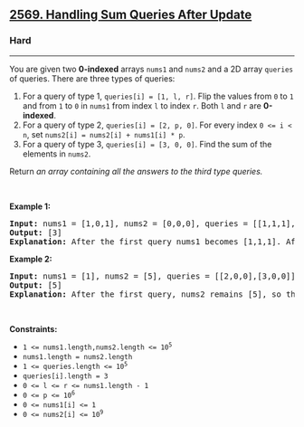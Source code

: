 <h2><a href="https://leetcode.com/problems/handling-sum-queries-after-update/">2569. Handling Sum Queries After Update</a></h2><h3>Hard</h3><hr><div><p>You are given two <strong>0-indexed</strong> arrays <code>nums1</code> and <code>nums2</code> and a 2D array <code>queries</code> of queries. There are three types of queries:</p>

<ol>
	<li>For a query of type 1, <code>queries[i]&nbsp;= [1, l, r]</code>. Flip the values from <code>0</code> to <code>1</code> and from <code>1</code> to <code>0</code> in <code>nums1</code>&nbsp;from index <code>l</code> to index <code>r</code>. Both <code>l</code> and <code>r</code> are <strong>0-indexed</strong>.</li>
	<li>For a query of type 2, <code>queries[i]&nbsp;= [2, p, 0]</code>. For every index <code>0 &lt;= i &lt; n</code>, set&nbsp;<code>nums2[i] =&nbsp;nums2[i]&nbsp;+ nums1[i]&nbsp;* p</code>.</li>
	<li>For a query of type 3, <code>queries[i]&nbsp;= [3, 0, 0]</code>. Find the sum of the elements in <code>nums2</code>.</li>
</ol>

<p>Return <em>an array containing all the answers to the third type&nbsp;queries.</em></p>

<p>&nbsp;</p>
<p><strong class="example">Example 1:</strong></p>

<pre><strong>Input:</strong> nums1 = [1,0,1], nums2 = [0,0,0], queries = [[1,1,1],[2,1,0],[3,0,0]]
<strong>Output:</strong> [3]
<strong>Explanation:</strong> After the first query nums1 becomes [1,1,1]. After the second query, nums2 becomes [1,1,1], so the answer to the third query is 3. Thus, [3] is returned.
</pre>

<p><strong class="example">Example 2:</strong></p>

<pre><strong>Input:</strong> nums1 = [1], nums2 = [5], queries = [[2,0,0],[3,0,0]]
<strong>Output:</strong> [5]
<strong>Explanation:</strong> After the first query, nums2 remains [5], so the answer to the second query is 5. Thus, [5] is returned.
</pre>

<p>&nbsp;</p>
<p><strong>Constraints:</strong></p>

<ul>
	<li><code>1 &lt;= nums1.length,nums2.length &lt;= 10<sup>5</sup></code></li>
	<li><code>nums1.length = nums2.length</code></li>
	<li><code>1 &lt;= queries.length &lt;= 10<sup>5</sup></code></li>
	<li><code><font face="monospace">queries[i].length = 3</font></code></li>
	<li><code><font face="monospace">0 &lt;= l &lt;= r &lt;= nums1.length - 1</font></code></li>
	<li><code><font face="monospace">0 &lt;= p &lt;= 10<sup>6</sup></font></code></li>
	<li><code>0 &lt;= nums1[i] &lt;= 1</code></li>
	<li><code>0 &lt;= nums2[i] &lt;= 10<sup>9</sup></code></li>
</ul>
</div>